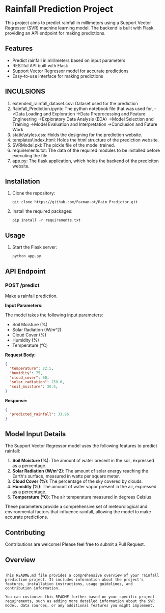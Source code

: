# Rainfall Prediction Project

This project aims to predict rainfall in millimeters using a Support Vector Regressor (SVR) machine learning model. The backend is built with Flask, providing an API endpoint for making predictions.

## Features

- Predict rainfall in millimeters based on input parameters
- RESTful API built with Flask
- Support Vector Regressor model for accurate predictions
- Easy-to-use interface for making predictions

## INCULSIONS 
1. extended_rainfall_dataset.csv: Dataset used for the prediction
2. Rainfall_Prediction.ipynb: The python notebook file that was used for,
        ->Data Loading and Exploration
        ->Data Preprocessing and Feature Engineering
        ->Exploratory Data Analysis (EDA)
        ->Model Selection and Training
        ->Model Evaluation and Interpretation
        ->Conclusion and Future Work
3. static\styles.css: Holds the designing for the prediction website.
4. templates\index.html: Holds the html structure of the prediction website.
5. SVRModel.pkl: The pickle file of the model trained.
6. requirements.txt: The data of the required modules to be installed before executing the file.
7. app.py: The flask application, which holds the backend of the prediciton website.

## Installation

1. Clone the repository:
   ```
   git clone https://github.com/Pacman-ot/Rain_Predictor.git
   ```

2. Install the required packages:
   ```
   pip install -r requirements.txt
   ```

## Usage

1. Start the Flask server:
   ```
   python app.py
   ```

## API Endpoint

### POST /predict

Make a rainfall prediction.

**Input Parameters:**

The model takes the following input parameters:

- Soil Moisture (%)
- Solar Radiation (W/m^2)
- Cloud Cover (%)
- Humidity (%)
- Temperature (°C)

**Request Body:**

```json
{
  "temperature": 22.5,
  "humidity": 75,
  "cloud_cover": 60,
  "solar_radiation": 250.0,
  "soil_moisture": 30.5,
}
```

**Response:**

```json
{
  "predicted_rainfall": 33.96
}
```

## Model Input Details

The Support Vector Regressor model uses the following features to predict rainfall:

1. **Soil Moisture (%)**: The amount of water present in the soil, expressed as a percentage.
2. **Solar Radiation (W/m^2)**: The amount of solar energy reaching the Earth's surface, measured in watts per square meter.
3. **Cloud Cover (%)**: The percentage of the sky covered by clouds.
4. **Humidity (%)**: The amount of water vapor present in the air, expressed as a percentage.
5. **Temperature (°C)**: The air temperature measured in degrees Celsius.

These parameters provide a comprehensive set of meteorological and environmental factors that influence rainfall, allowing the model to make accurate predictions.


## Contributing

Contributions are welcome! Please feel free to submit a Pull Request.

## Overview
```

This README.md file provides a comprehensive overview of your rainfall prediction project. It includes information about the project's features, installation instructions, usage guidelines, and contribution information. 

You can customize this README further based on your specific project requirements, such as adding more detailed information about the SVR model, data sources, or any additional features you might implement.
